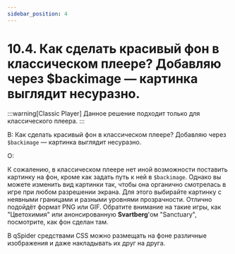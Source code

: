 ```yaml
---
sidebar_position: 4
---
```


# 10.4. Как сделать красивый фон в классическом плеере? Добавляю через $backimage — картинка выглядит несуразно.
<!-- [:faq_10_04] -->

:::warning[Classic Player]
Данное решение подходит только для классического плеера.
:::

В: Как сделать красивый фон в классическом плеере? Добавляю через `$backimage` — картинка выглядит несуразно.

О:

К сожалению, в классическом плеере нет иной возможности поставить картинку на фон, кроме как задать путь к ней в `$backimage`. Однако вы можете изменить вид картинки так, чтобы она органично смотрелась в игре при любом разрешении экрана. Для этого выбирайте картинку с неявными границами и разными уровнями прозрачности. Отлично подойдёт формат PNG или GIF. Обратите внимание на такие игры, как "Цветохимия" или анонсированную **Svartberg**'ом "Sanctuary", посмотрите, как фон сделан там.

В qSpider средствами CSS можно размещать на фоне различные изображения и даже накладывать их друг на друга.
